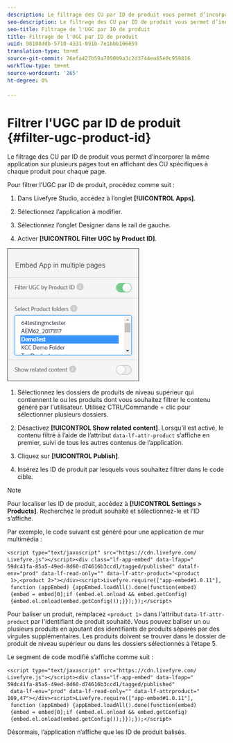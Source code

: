 ```yaml
---
description: Le filtrage des CU par ID de produit vous permet d’incorporer la même application sur plusieurs pages tout en affichant des CU spécifiques à chaque produit pour chaque page.
seo-description: Le filtrage des CU par ID de produit vous permet d’incorporer la même application sur plusieurs pages tout en affichant des CU spécifiques à chaque produit pour chaque page.
seo-title: Filtrage de l'UGC par ID de produit
title: Filtrage de l'UGC par ID de produit
uuid: 98108ddb-5710-4331-891b-7e1bbb106059
translation-type: tm+mt
source-git-commit: 76efa427b59a709009a3c2d3744ea65e0c959816
workflow-type: tm+mt
source-wordcount: '265'
ht-degree: 0%

---
```



# Filtrer l&#39;UGC par ID de produit {#filter-ugc-product-id}

Le filtrage des CU par ID de produit vous permet d’incorporer la même application sur plusieurs pages tout en affichant des CU spécifiques à chaque produit pour chaque page.

Pour filtrer l’UGC par ID de produit, procédez comme suit :

1. Dans Livefyre Studio, accédez à l’onglet **[!UICONTROL Apps]**.

1. Sélectionnez l’application à modifier.

1. Sélectionnez l’onglet Designer dans le rail de gauche.

1. Activer **[!UICONTROL Filter UGC by Product ID]**.

![](assets/filter-ugc-product-id.png)

1. Sélectionnez les dossiers de produits de niveau supérieur qui contiennent le ou les produits dont vous souhaitez filtrer le contenu généré par l&#39;utilisateur.
Utilisez CTRL/Commande + clic pour sélectionner plusieurs dossiers.

1. Désactivez **[!UICONTROL Show related content]**.
Lorsqu’il est activé, le contenu filtré à l’aide de l’attribut `data-lf-attr-product` s’affiche en premier, suivi de tous les autres contenus de l’application.

1. Cliquez sur **[!UICONTROL Publish]**.

1. Insérez les ID de produit par lesquels vous souhaitez filtrer dans le code cible.

>[!NOTE]
>
>Pour localiser les ID de produit, accédez à **[!UICONTROL Settings > Products]**. Recherchez le produit souhaité et sélectionnez-le et l’ID s’affiche.

Par exemple, le code suivant est généré pour une application de mur multimédia :

```
<script type="text/javascript" src="https://cdn.livefyre.com/
Livefyre.js"></script><div class="lf-app-embed" data-lfapp="
59dc41fa-85a5-49ed-8d60-d74616b3ccd1/tagged/published" datalf-
env="prod" data-lf-read-only="" data-lf-attr-product="<product
 1>,<product 2>"></div><script>Livefyre.require(["app-embed#1.0.11"],
 function (appEmbed) {appEmbed.loadAll().done(function(embed)
 {embed = embed[0];if (embed.el.onload && embed.getConfig)
 {embed.el.onload(embed.getConfig());}});});</script>
```

Pour baliser un produit, remplacez `<product 1>` dans l&#39;attribut `data-lf-attr-product` par l&#39;identifiant de produit souhaité. Vous pouvez baliser un ou plusieurs produits en ajoutant des identifiants de produits séparés par des virgules supplémentaires. Les produits doivent se trouver dans le dossier de produit de niveau supérieur ou dans les dossiers sélectionnés à l’étape 5.

Le segment de code modifié s’affiche comme suit :

```
<script type="text/javascript" src="https://cdn.livefyre.com/
Livefyre.js"></script><div class="lf-app-embed" data-lfapp="
59dc41fa-85a5-49ed-8d60-d74616b3ccd1/tagged/published"
 data-lf-env="prod" data-lf-read-only="" data-lf-attrproduct="
109,47"></div><script>Livefyre.require(["app-embed#1.0.11"],
 function (appEmbed) {appEmbed.loadAll().done(function(embed)
 {embed = embed[0];if (embed.el.onload && embed.getConfig)
 {embed.el.onload(embed.getConfig());}});});</script>
```

Désormais, l’application n’affiche que les ID de produit balisés.